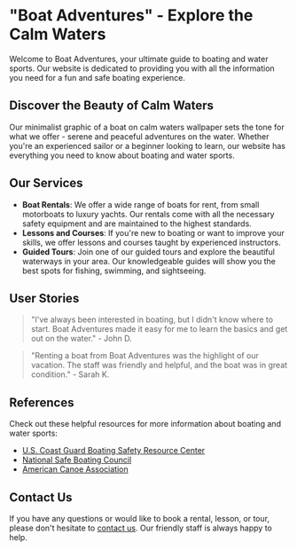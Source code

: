 <!--font:Inter-->

# "Boat Adventures" - Explore the Calm Waters

Welcome to Boat Adventures, your ultimate guide to boating and water sports. Our website is dedicated to providing you with all the information you need for a fun and safe boating experience.

## Discover the Beauty of Calm Waters

Our minimalist graphic of a boat on calm waters wallpaper sets the tone for what we offer - serene and peaceful adventures on the water. Whether you're an experienced sailor or a beginner looking to learn, our website has everything you need to know about boating and water sports.

## Our Services

- **Boat Rentals**: We offer a wide range of boats for rent, from small motorboats to luxury yachts. Our rentals come with all the necessary safety equipment and are maintained to the highest standards.
- **Lessons and Courses**: If you're new to boating or want to improve your skills, we offer lessons and courses taught by experienced instructors.
- **Guided Tours**: Join one of our guided tours and explore the beautiful waterways in your area. Our knowledgeable guides will show you the best spots for fishing, swimming, and sightseeing.

## User Stories

> "I've always been interested in boating, but I didn't know where to start. Boat Adventures made it easy for me to learn the basics and get out on the water." - John D.

> "Renting a boat from Boat Adventures was the highlight of our vacation. The staff was friendly and helpful, and the boat was in great condition." - Sarah K.

## References

Check out these helpful resources for more information about boating and water sports:

- [U.S. Coast Guard Boating Safety Resource Center](#)
- [National Safe Boating Council](#)
- [American Canoe Association](#)

## Contact Us

If you have any questions or would like to book a rental, lesson, or tour, please don't hesitate to [contact us](#). Our friendly staff is always happy to help.

<!--

Write me content for website with wallpaper which alt text is:

"A minimalist graphic of a boat on calm waters for a boating or water sports website"

The name/title of the page should not be 1:1 copy of the alt text but rather a real content of the website which is using this wallpaper.

- Use markdown format 
- Start with heading
- Heading should be short and concise
- The content should look like a real website 
- The website should not be about the wallpaper, wallpaper is just a related background
- Heading should be contain work "wallpaper" or "background"
- Include real sections like references, contact, user stories, etc. use things relevant to the page purpose.
- Feel free to use structure like headings, bullets, numbering, blockquotes, paragraphs, horizontal lines, etc.
- You can use formatting like bold or _italic_
- You can include UTF-8 emojis
- Links should be only #hash anchors (and you can refer to the document itself)
- Do not include images


---


# "Boat Adventures" - Explore the Calm Waters

Welcome to Boat Adventures, your ultimate guide to boating and water sports. Our website is dedicated to providing you with all the information you need for a fun and safe boating experience.

## Discover the Beauty of Calm Waters

Our minimalist graphic of a boat on calm waters wallpaper sets the tone for what we offer - serene and peaceful adventures on the water. Whether you're an experienced sailor or a beginner looking to learn, our website has everything you need to know about boating and water sports.

## Our Services

- **Boat Rentals**: We offer a wide range of boats for rent, from small motorboats to luxury yachts. Our rentals come with all the necessary safety equipment and are maintained to the highest standards.
- **Lessons and Courses**: If you're new to boating or want to improve your skills, we offer lessons and courses taught by experienced instructors.
- **Guided Tours**: Join one of our guided tours and explore the beautiful waterways in your area. Our knowledgeable guides will show you the best spots for fishing, swimming, and sightseeing.

## User Stories

> "I've always been interested in boating, but I didn't know where to start. Boat Adventures made it easy for me to learn the basics and get out on the water." - John D.

> "Renting a boat from Boat Adventures was the highlight of our vacation. The staff was friendly and helpful, and the boat was in great condition." - Sarah K.

## References

Check out these helpful resources for more information about boating and water sports:

- [U.S. Coast Guard Boating Safety Resource Center](#)
- [National Safe Boating Council](#)
- [American Canoe Association](#)

## Contact Us

If you have any questions or would like to book a rental, lesson, or tour, please don't hesitate to [contact us](#). Our friendly staff is always happy to help.

-->
